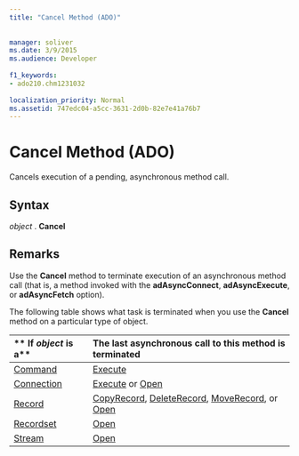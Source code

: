 ```yaml
---
title: "Cancel Method (ADO)"
  
  
manager: soliver
ms.date: 3/9/2015
ms.audience: Developer
 
f1_keywords:
- ado210.chm1231032
  
localization_priority: Normal
ms.assetid: 747edc04-a5cc-3631-2d0b-82e7e41a76b7
---
```


# Cancel Method (ADO)

Cancels execution of a pending, asynchronous method call.
  
## Syntax

 *object*  . **Cancel**
  
## Remarks

Use the **Cancel** method to terminate execution of an asynchronous method call (that is, a method invoked with the **adAsyncConnect**, **adAsyncExecute**, or **adAsyncFetch** option). 
  
The following table shows what task is terminated when you use the **Cancel** method on a particular type of object. 
  
|**         If  *object*  is a**|**The last asynchronous call to this method is terminated**|
|:-----|:-----|
|[Command](command-object-ado.md) <br/> |[Execute](http://msdn.microsoft.com/library/01812c8c-403e-4428-23f6-86bda747bd0e%28Office.15%29.aspx) <br/> |
|[Connection](connection-object-ado.md) <br/> |[Execute](http://msdn.microsoft.com/library/af190bd9-7167-df59-29ca-a9a86c4957fd%28Office.15%29.aspx) or [Open](open-method-ado-connection.md) <br/> |
|[Record](record-object-ado.md) <br/> |[CopyRecord](copyrecord-method-ado.md), [DeleteRecord](deleterecord-method-ado.md), [MoveRecord](moverecord-method-ado.md), or [Open](open-method-ado-record.md) <br/> |
|[Recordset](recordset-object-ado.md) <br/> |[Open](open-method-ado-recordset.md) <br/> |
|[Stream](stream-object-ado.md) <br/> |[Open](open-method-ado-stream.md) <br/> |
   

